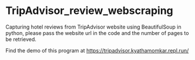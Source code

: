 # TripAdvisor_review_webscraping
Capturing hotel reviews from TripAdvisor website using BeautifulSoup in python, please pass the website url in the code and the number of pages to be retrieved.

Find the demo of this program at https://tripadvisor.kyathamomkar.repl.run/
